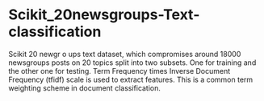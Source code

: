 # Scikit_20newsgroups-Text-classification
Scikit 20 newgr o ups text dataset, which compromises around 18000 newsgroups posts on 20 topics split into two subsets. One for training and the other one for testing. Term Frequency times Inverse Document Frequency (tfidf) scale is used to extract features. This is a common term weighting scheme in document classification.
